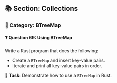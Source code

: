 ## 📚 Section: Collections  
### 🔹 Category: BTreeMap  
#### ❓ Question 69: Using BTreeMap

Write a Rust program that does the following:

- Create a `BTreeMap` and insert key-value pairs.
- Iterate and print all key-value pairs in order.

🔧 **Task:** Demonstrate how to use a `BTreeMap` in Rust.
